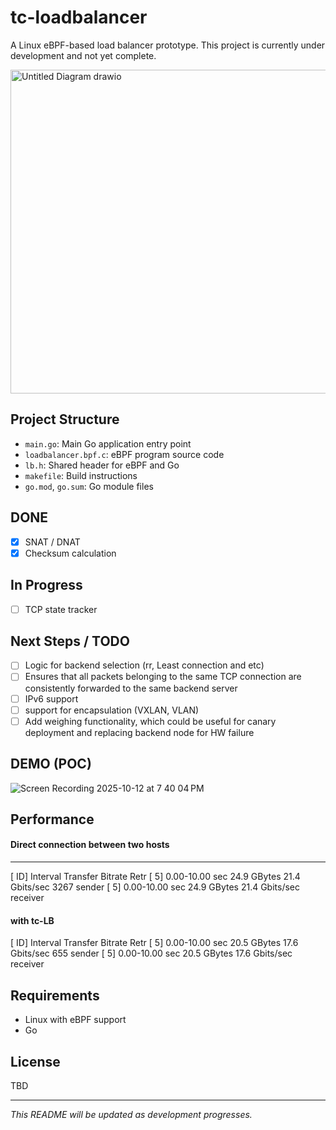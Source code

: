 # tc-loadbalancer
A Linux eBPF-based load balancer prototype. This project is currently under development and not yet complete.


<img width="541" height="518" alt="Untitled Diagram drawio" src="https://github.com/user-attachments/assets/db44c56d-3f66-4502-8f3b-064f272fdc5d" />

## Project Structure
- `main.go`: Main Go application entry point
- `loadbalancer.bpf.c`: eBPF program source code
- `lb.h`: Shared header for eBPF and Go
- `makefile`: Build instructions
- `go.mod`, `go.sum`: Go module files

## DONE
- [x] SNAT / DNAT
- [x] Checksum calculation

## In Progress
- [ ] TCP state tracker

## Next Steps / TODO
- [ ] Logic for backend selection (rr, Least connection and etc)
- [ ] Ensures that all packets belonging to the same TCP connection are consistently forwarded to the same backend server
- [ ] IPv6 support
- [ ] support for encapsulation (VXLAN, VLAN)
- [ ] Add weighing functionality, which could be useful for canary deployment and replacing backend node for HW failure

## DEMO (POC)
![Screen Recording 2025-10-12 at 7 40 04 PM](https://github.com/user-attachments/assets/f92526d6-423c-495b-acc7-47dbdbd69446)

## Performance
#### Direct connection between two hosts
- - - - - - - - - - - - - - - - - - - - - - - - -
[ ID] Interval           Transfer     Bitrate         Retr
[  5]   0.00-10.00  sec  24.9 GBytes  21.4 Gbits/sec  3267             sender
[  5]   0.00-10.00  sec  24.9 GBytes  21.4 Gbits/sec                  receiver

#### with tc-LB
[ ID] Interval           Transfer     Bitrate         Retr
[  5]   0.00-10.00  sec  20.5 GBytes  17.6 Gbits/sec  655             sender
[  5]   0.00-10.00  sec  20.5 GBytes  17.6 Gbits/sec                  receiver

## Requirements
- Linux with eBPF support
- Go

## License
TBD

---
*This README will be updated as development progresses.*
